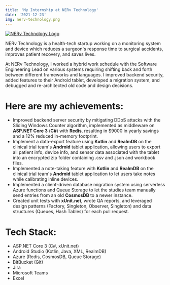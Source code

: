 ```yaml
---
title: 'My Internship at NERv Technology'
date: '2021-12-23'
img: nerv-technology.png
---
```


[![NERv Technology Logo](/images/nerv-technology.png)](https://nervtechnology.com/)

NERv Technology is a health-tech startup working on a monitoring system and device which reduces a surgeon's response time to surgical accidents, improves patient recovery, and saves lives.

At NERv Technology, I worked a hybrid work schedule with the Software Engineering Lead on various systems requiring shifting back and forth between different frameworks and languages. I improved backend security, added features to their Android tablet, developed a migration system, and debugged and re-architected old code and design decisions.

# Here are my achievements:

- Improved backend server security by mitigating DDoS attacks with the Sliding Windows Counter algorithm, implemented as middleware on **ASP.NET Core 3** (**C#**) with **Redis**, resulting in $9000 in yearly savings and a 12% reduced in-memory footprint.
- Implement a data-export feature using **Kotlin** and **RealmDB** on the clinical trial team's **Android** tablet application, allowing users to export all patient info, device info, and sensor data associated with the tablet into an encrypted zip folder containing .csv and .json and workbook files.
- Implemented a note-taking feature with **Kotlin** and **RealmDB** on the clinical trial team's **Android** tablet application to let users take notes while calibrating inline devices.
- Implemented a client-driven database migration system using serverless Azure functions and Queue Storage to let the studies team manually send entries from an old **CosmosDB** to a newer instance.
- Created unit tests with **xUnit.net**, wrote QA reports, and leveraged design patterns (Factory, Singleton, Observer, Singleton) and data structures (Queues, Hash Tables) for each pull request.

# Tech Stack:

- ASP.NET Core 3 (C#, xUnit.net)
- Android Studio (Kotlin, Java, XML, RealmDB)
- Azure (Redis, CosmosDB, Queue Storage)
- BitBucket (Git)
- Jira
- Microsoft Teams
- Excel
